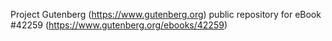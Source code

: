 Project Gutenberg (https://www.gutenberg.org) public repository for eBook #42259 (https://www.gutenberg.org/ebooks/42259)
